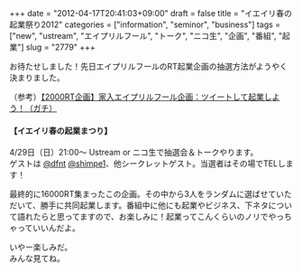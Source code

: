 +++
date = "2012-04-17T20:41:03+09:00"
draft = false
title = "イエイリ春の起業祭り2012"
categories = ["information", "seminor", "business"]
tags = ["new", "ustream", "エイプリルフール", "トーク", "ニコ生", "企画", "番組", "起業"]
slug = "2779"
+++

<p>お待たせしました！先日エイプリルフールのRT起業企画の抽選方法がようやく決まりました。</p>
<p>（参考）<a href="http://ieiri.net/archives/4" target="_blank">【2000RT企画】家入エイプリルフール企画：ツイートして起業しよう！（ガチ）</a></p>
<h4>【イエイリ春の起業まつり】</h4>
<p>4/29日（日）21:00〜 Ustream or ニコ生で抽選会＆トークやります。<br />
ゲストは <a href="http://twitter.com/dfnt" target="_blank">@dfnt</a> <a href="http://twitter.com/shimpe1" target="_blank">@shimpe1</a>、他シークレットゲスト。当選者はその場でTELします！</p>
<p>最終的に16000RT集まったこの企画。その中から3人をランダムに選ばせていただいて、勝手に共同起業します。番組中に他にも起業やビジネス、下ネタについて語れたらと思ってますので、お楽しみに！起業ってこんくらいのノリでやっちゃっていいんだよ。</p>
<p>いやー楽しみだ。<br />
みんな見てね。</p>
